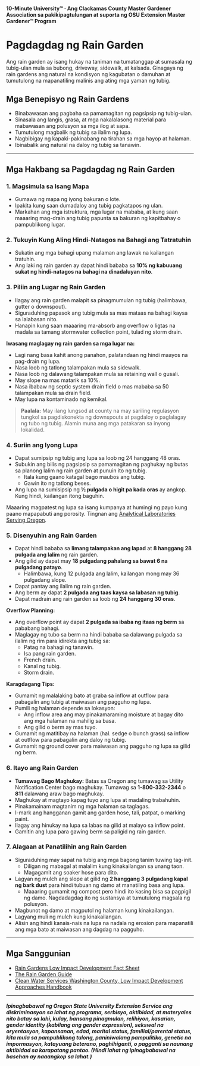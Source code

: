 #### 10-Minute University™ · Ang Clackamas County Master Gardener Association sa pakikipagtulungan at suporta ng OSU Extension Master Gardener™ Program

# Pagdagdag ng Rain Garden

Ang rain garden ay isang hukay na taniman na tumatanggap at sumasala ng tubig-ulan mula sa bubong, driveway, sidewalk, at kalsada. Ginagaya ng rain gardens ang natural na kondisyon ng kagubatan o damuhan at tumutulong na mapanatiling malinis ang ating mga yaman ng tubig.

## Mga Benepisyo ng Rain Gardens

- Binabawasan ang pagbaha sa pamamagitan ng pagsipsip ng tubig-ulan.
- Sinasala ang langis, grasa, at mga nakalalasong material para mabawasan ang polusyon sa mga ilog at sapa.
- Tumutulong magbalik ng tubig sa ilalim ng lupa.
- Nagbibigay ng kapaki-pakinabang na tirahan sa mga hayop at halaman.
- Ibinabalik ang natural na daloy ng tubig sa tanawin.

---

## Mga Hakbang sa Pagdagdag ng Rain Garden

### 1. Magsimula sa Isang Mapa

- Gumawa ng mapa ng iyong bakuran o lote.
- Ipakita kung saan dumadaloy ang tubig pagkatapos ng ulan.
- Markahan ang mga istruktura, mga lugar na mababa, at kung saan maaaring mag-drain ang tubig papunta sa bakuran ng kapitbahay o pampublikong lugar.

### 2. Tukuyin Kung Aling Hindi-Natagos na Bahagi ang Tatratuhin

- Sukatin ang mga bahagi upang malaman ang lawak na kailangan tratuhin.
- Ang laki ng rain garden ay dapat hindi bababa sa **10% ng kabuuang sukat ng hindi-natagos na bahagi na dinadaluyan nito**.

### 3. Piliin ang Lugar ng Rain Garden

- Ilagay ang rain garden malapit sa pinagmumulan ng tubig (halimbawa, gutter o downspout).
- Siguraduhing papasok ang tubig mula sa mas mataas na bahagi kaysa sa lalabasan nito.
- Hanapin kung saan maaaring ma-absorb ang overflow o ligtas na madala sa tamang stormwater collection point, tulad ng storm drain.

**Iwasang maglagay ng rain garden sa mga lugar na:**

- Lagi nang basa kahit anong panahon, palatandaan ng hindi maayos na pag-drain ng lupa.
- Nasa loob ng tatlong talampakan mula sa sidewalk.
- Nasa loob ng dalawang talampakan mula sa retaining wall o gusali.
- May slope na mas matarik sa 10%.
- Nasa ibabaw ng septic system drain field o mas mababa sa 50 talampakan mula sa drain field.
- May lupa na kontaminado ng kemikal.

> **Paalala:** May ilang lungsod at county na may sariling regulasyon tungkol sa pagdiskonekta ng downspouts at pagdaloy o paglalagay ng tubo ng tubig. Alamin muna ang mga patakaran sa inyong lokalidad.

### 4. Suriin ang Iyong Lupa

- Dapat sumipsip ng tubig ang lupa sa loob ng 24 hanggang 48 oras.
- Subukin ang bilis ng pagsipsip sa pamamagitan ng paghukay ng butas sa planong lalim ng rain garden at punuin ito ng tubig.
  - Itala kung gaano katagal bago maubos ang tubig.
  - Gawin ito ng tatlong beses.
- Ang lupa na sumisipsip ng **½ pulgada o higit pa kada oras** ay angkop. Kung hindi, kailangan itong baguhin.

Maaaring magpatest ng lupa sa isang kumpanya at humingi ng payo kung paano mapapabuti ang porosity. Tingnan ang [Analytical Laboratories Serving Oregon](https://catalog.extension.oregonstate.edu/sites/catalog/files/project/pdf/em8677.pdf).

### 5. Disenyuhin ang Rain Garden

- Dapat hindi bababa sa **limang talampakan ang lapad** at **8 hanggang 28 pulgada ang lalim** ng rain garden.
- Ang gilid ay dapat may **18 pulgadang pahalang sa bawat 6 na pulgadang patayo**.
  - Halimbawa, kung 12 pulgada ang lalim, kailangan mong may 36 pulgadang slope.
- Dapat pantay ang ilalim ng rain garden.
- Ang berm ay dapat **2 pulgada ang taas kaysa sa labasan ng tubig**.
- Dapat madrain ang rain garden sa loob ng **24 hanggang 30 oras**.

**Overflow Planning:**

- Ang overflow point ay dapat **2 pulgada sa ibaba ng itaas ng berm** sa pababang bahagi.
- Maglagay ng tubo sa berm na hindi bababa sa dalawang pulgada sa ilalim ng rim para idirekta ang tubig sa:
  - Patag na bahagi ng tanawin.
  - Isa pang rain garden.
  - French drain.
  - Kanal ng tubig.
  - Storm drain.

**Karagdagang Tips:**

- Gumamit ng malalaking bato at graba sa inflow at outflow para pabagalin ang tubig at maiwasan ang pagguho ng lupa.
- Pumili ng halaman depende sa lokasyon:
  - Ang inflow area ang may pinakamaraming moisture at bagay dito ang mga halaman na mahilig sa basa.
  - Ang gilid o berm ay mas tuyo.
- Gumamit ng matitibay na halaman (hal. sedge o bunch grass) sa inflow at outflow para pabagalin ang daloy ng tubig.
- Gumamit ng ground cover para maiwasan ang pagguho ng lupa sa gilid ng berm.

### 6. Itayo ang Rain Garden

- **Tumawag Bago Maghukay:** Batas sa Oregon ang tumawag sa Utility Notification Center bago maghukay. Tumawag sa **1-800-332-2344** o **811** dalawang araw bago maghukay.
- Maghukay at magtayo kapag tuyo ang lupa at madaling trabahuhin.
- Pinakamainam magtanim ng mga halaman sa taglagas.
- I-mark ang hangganan gamit ang garden hose, tali, patpat, o marking paint.
- Ilagay ang hinukay na lupa sa labas na gilid at malayo sa inflow point.
- Gamitin ang lupa para gawing berm sa paligid ng rain garden.

### 7. Alagaan at Panatilihin ang Rain Garden

- Siguraduhing may sapat na tubig ang mga bagong tanim tuwing tag-init.
  - Diligan ng mabagal at malalim kung kinakailangan sa unang taon.
  - Magagamit ang soaker hose para dito.
- Lagyan ng mulch ang slope at gilid ng **2 hanggang 3 pulgadang kapal ng bark dust** para hindi tubuan ng damo at manatiling basa ang lupa.
  - Maaaring gumamit ng compost pero hindi ito kasing bisa sa pagpigil ng damo. Nagdadagdag ito ng sustansya at tumutulong magsala ng polusyon.
- Magbunot ng damo at magputol ng halaman kung kinakailangan.
- Lagyang muli ng mulch kung kinakailangan.
- Alisin ang hindi kanais-nais na lupa na nadala ng erosion para mapanatili ang mga bato at maiwasan ang dagdag na pagguho.

---

## Mga Sanggunian

- [Rain Gardens Low Impact Development Fact Sheet](https://catalog.extension.oregonstate.edu/sites/catalog/files/project/pdf/em9207.pdf)
- [The Rain Garden Guide](https://seagrant.oregonstate.edu/sgpubs/oregon-rain-garden-guide)
- [Clean Water Services Washington County, Low Impact Development Approaches Handbook](https://cleanwaterservices.org/development/dnc/lida/)

---

##### Ipinagbabawal ng Oregon State University Extension Service ang diskriminasyon sa lahat ng programa, serbisyo, aktibidad, at materyales nito batay sa lahi, kulay, bansang pinagmulan, relihiyon, kasarian, gender identity (kabilang ang gender expression), sekswal na oryentasyon, kapansanan, edad, marital status, familial/parental status, kita mula sa pampublikong tulong, paniniwalang pampulitika, genetic na impormasyon, katayuang beterano, paghihiganti, o pagganti sa naunang aktibidad sa karapatang pantao. (Hindi lahat ng ipinagbabawal na basehan ay naaangkop sa lahat.)